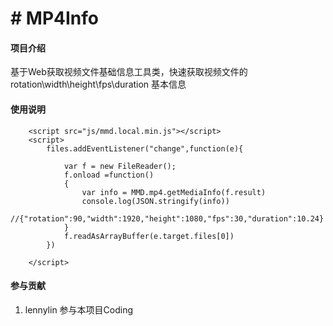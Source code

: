 # # MP4Info

#### 项目介绍

基于Web获取视频文件基础信息工具类，快速获取视频文件的 rotation\width\height\fps\duration 基本信息


#### 使用说明

        <script src="js/mmd.local.min.js"></script>
        <script>
            files.addEventListener("change",function(e){
               
                var f = new FileReader();
                f.onload =function()
                {
                    var info = MMD.mp4.getMediaInfo(f.result)
                    console.log(JSON.stringify(info))
                    //{"rotation":90,"width":1920,"height":1080,"fps":30,"duration":10.24}
                }
                f.readAsArrayBuffer(e.target.files[0])
            })
    
        </script>


#### 参与贡献

1. lennylin 参与本项目Coding
